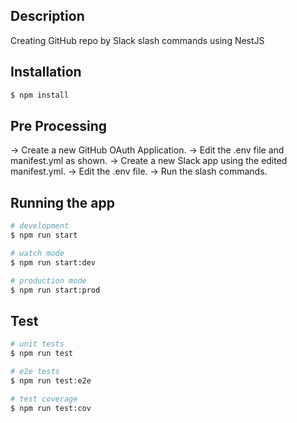 ## Description

Creating GitHub repo by Slack slash commands using NestJS

## Installation

```bash
$ npm install
```

## Pre Processing

-> Create a new GitHub OAuth Application.
-> Edit the .env file and manifest.yml as shown.
-> Create a new Slack app using the edited manifest.yml.
-> Edit the .env file.
-> Run the slash commands.

## Running the app

```bash
# development
$ npm run start

# watch mode
$ npm run start:dev

# production mode
$ npm run start:prod
```

## Test

```bash
# unit tests
$ npm run test

# e2e tests
$ npm run test:e2e

# test coverage
$ npm run test:cov
```